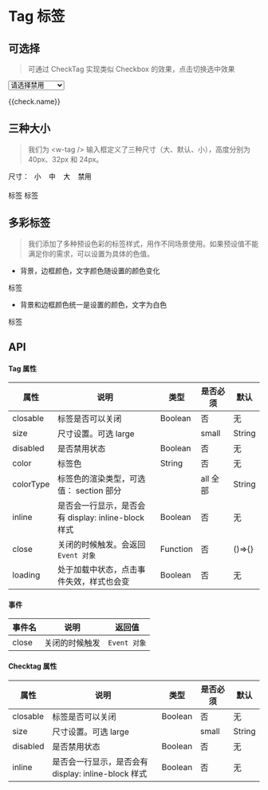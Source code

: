 # Tag 标签

## 可选择
> 可通过 CheckTag 实现类似 Checkbox 的效果，点击切换选中效果

<div>
  <select @change="disSelFn" aria-label="disabled">
    <option value="">请选择禁用</option>
    <option v-for="(check, checkIndex) in checks" :key="checkIndex" :value="checkIndex">{{check.name}}</option>
  </select>
</div>
<p>
  <w-checktag :inline="true" v-for="(check, checkIndex) in checks" :key="checkIndex" :size="groupConfig[sizeStatus]" :disabled="check.disabled" v-model="check.status" @click.native="checkTag(checkIndex)">{{check.name}}</w-checktag>
</p>

## 三种大小
> 我们为 &lt;w-tag /&gt; 输入框定义了三种尺寸（大、默认、小），高度分别为 40px、32px 和 24px。

<div>
  <span>尺寸：</span>
  <button :key="0" @click="changeGroupStatus($event, 0)" class="inp-btn" :class="{'on': sizeStatus === 0}">小</button>
  <button :key="1" @click="changeGroupStatus($event, 1)" class="inp-btn" :class="{'on': sizeStatus === 1}">中</button>
  <button :key="2" @click="changeGroupStatus($event, 2)" class="inp-btn" :class="{'on': sizeStatus === 2}">大</button>
  <button @click="disabled = !disabled" class="inp-btn" :class="{'on': disabled}">禁用</button>
</div>
<br>
<div>
  <w-tag :inline="true" :size="groupConfig[sizeStatus]" :disabled="disabled">标签</w-tag>
  <w-tag :inline="true" :size="groupConfig[sizeStatus]" :disabled="disabled" :closable="true">标签</w-tag>
</div>

## 多彩标签
> 我们添加了多种预设色彩的标签样式，用作不同场景使用。如果预设值不能满足你的需求，可以设置为具体的色值。

- 背景，边框颜色，文字颜色随设置的颜色变化

<transition-group class="w-tag-box" name="list" tag="div">
  <w-tag class="list-item" v-for="(color, colorIndex) in allColors" :key="color.color" :size="groupConfig[sizeStatus]" :color="color.color" :closable="true" :loading="color.loading" @close="closeTag('allColors', colorIndex)">标签</w-tag>
</transition-group>

- 背景和边框颜色统一是设置的颜色，文字为白色

<transition-group class="w-tag-box" name="list" tag="div">
  <w-tag class="list-item" v-for="(color, colorIndex) in sectionColors" :key="color.color" :size="groupConfig[sizeStatus]" :color="color.color" colorType="section" :closable="true" :loading="color.loading" @close="closeTag('sectionColors', colorIndex)">标签</w-tag>
</transition-group>

## API

#### Tag 属性

|属性|说明|类型|是否必须|默认|
|---|---|----|-------|---|
|closable|标签是否可以关闭|Boolean|否|无|
|size|尺寸设置。可选 large || small|String|否|无|
|disabled|是否禁用状态|Boolean|否|无|
|color|标签色|String|否|无|
|colorType|标签色的渲染类型，可选值： section 部分 || all 全部|String|否|all|
|inline|是否会一行显示，是否会有 display: inline-block 样式|Boolean|否|无|
|close|关闭的时候触发。会返回 `Event 对象`|Function|否|()=>{}|
|loading|处于加载中状态，点击事件失效，样式也会变|Boolean|否|无|

#### 事件

|事件名|说明|返回值|
|-----|---|-----|
|close|关闭的时候触发|`Event 对象`|

#### Checktag 属性

|属性|说明|类型|是否必须|默认|
|---|---|----|-------|---|
|closable|标签是否可以关闭|Boolean|否|无|
|size|尺寸设置。可选 large || small|String|否|无|
|disabled|是否禁用状态|Boolean|否|无|
|inline|是否会一行显示，是否会有 display: inline-block 样式|Boolean|否|无|

<script>
import WTag from '../water/tag/Tag';
import WChecktag from '../water/tag/CheckTag';

export default {
  data() {
    return {
      sectionColors: [{
        color: '#eb2f96',
        loading: false,
      },
      {
        color: '#f5222d',
        loading: false,
      },
      {
        color: '#fa541c',
        loading: false,
      },
      {
        color: '#fa8c16',
        loading: false,
      }],
      allColors: [{
        color: '#eb2f96',
        loading: false,
      }, {
        color: '#f5222d',
        loading: false,
      }, {
        color: '#fa541c',
        loading: false,
      }, {
        color: '#fa8c16',
        loading: false,
      }, {
        color: '#faad14',
        loading: false,
      }],
      disabled: false,
      sizeStatus: 0,
      groupConfig: ['small', '', 'large',],
      checks: [{
        disabled: false,
        name: '电影',
        status: true,
      },
      {
        disabled: false,
        name: '足球',
        status: false,
      },
      {
        disabled: false,
        name: '王者荣耀',
        status: false,
      }],
      checkStatus: '-1',
    };
  },
  methods: {
    changeGroupStatus($event, index) {
      this.sizeStatus = index;
    },
    checkTag(index) {
      const { name, status, disabled } = this.checks[index];
      if (!disabled) {
        this.checks.splice(index, 1, {
          name,
          status: !status,
          disabled,
        });
      }
    },
    closeTag(colors, index) {
      const { color } = this[colors][index];
      this[colors].splice(index, 1, {
        color,
        loading: true,
      });
      setTimeout(() => {
        this[colors].splice(index, 1);
      }, 1000);
    },
    disSelFn(event) {
      const { value } = event.target;
      this.checks.forEach((check, checkIndex) => {
        check.disabled = false;
        this.checks.splice(checkIndex, 1, check);
      });
      if (value !== '') {
        const { name, status, disabled } = this.checks[value];
        this.checks.splice(value, 1, {
          name,
          status,
          disabled: !disabled,
        });
      }
    },
  },
  components: {
    WTag,
    WChecktag,
  },
};
</script>
<style lang="scss">
@import '../water/tag/style/tag.scss';
@import '../water/tag/style/checktag.scss';

.w-tag {
  margin-bottom: 8px;

  &-box {
    display: flex;
    flex-flow: wrap;
  }
}

.inp-btn {
  background: none;
  border: none;
  cursor: pointer;

  &:focus {
    outline: none;
  }

  &.on {
    background: #1996f9;
    color: #fff;
  }
}

.list-leave-active {
  transition: all 0.3s;
}

.list-leave-to {
  opacity: 0;
  width: 0;
  padding: 0;
  margin: 0;
  overflow: hidden;
  border-raduis: 0;
}
</style>
